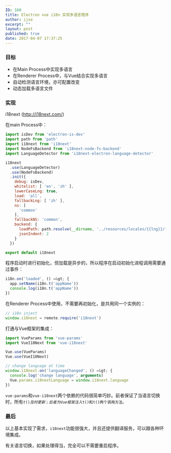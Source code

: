 ```yaml
---
ID: 160
title: Electron vue i18n 实现多语言程序
author: ijse
excerpt: ""
layout: post
published: true
date: 2017-04-07 17:37:25
---
```

<h3>目标</h3>
<ul>
 	<li>在Main Process中实现多语言</li>
 	<li>在Renderer Process中，与Vue结合实现多语言</li>
 	<li>自动检测语言环境，亦可配置改变</li>
 	<li>动态加载多语言文件</li>
</ul>
<h3>实现</h3>
<!--more-->

i18next (http://i18next.com/)

在main Process中：
```js
import isDev from 'electron-is-dev'
import path from 'path'
import i18next from 'i18next'
import NodeFsBackend from 'i18next-node-fs-backend'
import LanguageDetector from 'i18next-electron-language-detector'

i18next
  .use(LanguageDetector)
  .use(NodeFsBackend)
  .init({
    debug: isDev,
    whitelist: [ 'en', 'zh' ],
    lowerCaseLng: true,
    load: 'all',
    fallbackLng: [ 'zh' ],
    ns: [
      'common'
    ],
    fallbackNS: 'common',
    backend: {
      loadPath: path.resolve(__dirname, '../resources/locales/{{lng}}/{{ns}}.json'),
      jsonIndent: 2
    }
  })

export default i18next
```
程序启动时进行初始化，但加载是异步的，所以程序在启动初始化进程调用需要通过事件：
```js
i18n.on('loaded', () =&gt; {
  app.setName(i18n.t('appName'))
  console.log(i18n.t('appName'))
})
```
在Renderer Process中使用，不需要再初始化，是共用同一个实例的：
```js
// i18n inject
window.i18next = remote.require('i18next')
```
打通与Vue框架的集成：
```js
import VueParams from 'vue-params'
import VueI18Next from 'vue-i18next'

Vue.use(VueParams)
Vue.use(VueI18Next)

// change language at time
window.i18next.on('languageChanged', () =&gt; {
  console.log('change language', arguments)
  Vue.params.i18nextLanguage = window.i18next.language
})
```

<code>vue-params</code>和<code>vue-i18next</code>两个依赖的代码很简单巧妙。前者保证了当语言切换时，所有<code>$t()及时更新；后者为Vue框架注入$t()和t()两个调用方法。</code>
<h3>最后</h3>
以上基本实现了需求，<code>i18next</code>功能很强大，并且还提供翻译服务，可以跟各种环境集成。

有关语言切换，如果处理得当，完全可以不需要重启程序。
